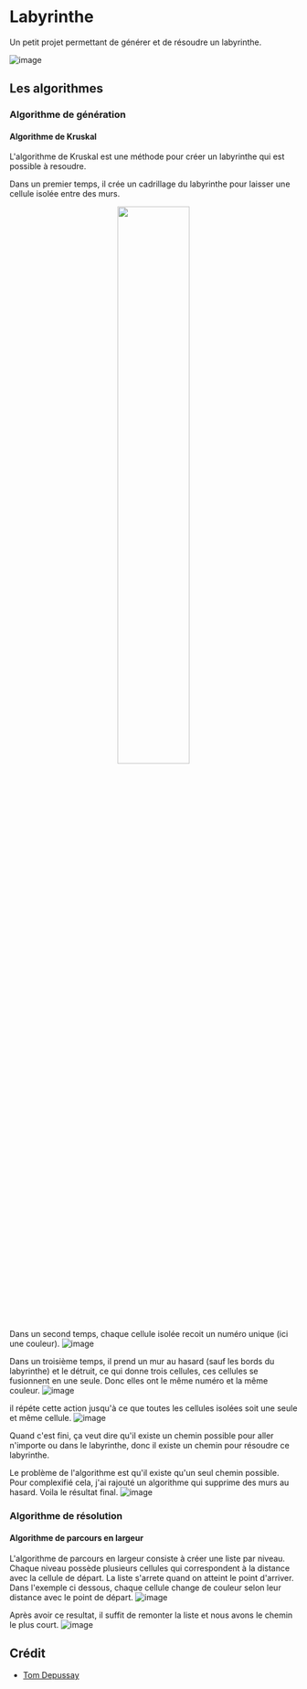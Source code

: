 # Labyrinthe

Un petit projet permettant de générer et de résoudre un labyrinthe.

![image](https://github.com/tomdepussay/maze/assets/109548814/77a799d8-7960-443a-bb28-b7071253e04b)

## Les algorithmes

### Algorithme de génération

#### Algorithme de Kruskal

L'algorithme de Kruskal est une méthode pour créer un labyrinthe qui est possible à resoudre.

Dans un premier temps, il crée un cadrillage du labyrinthe pour laisser une cellule isolée entre des murs.
<div align="center">
  <img src="[URL_de_l'image](https://github.com/tomdepussay/maze/assets/109548814/5d929317-f9c0-4ec6-bf70-ef99433c956d)" width="50%">
</div>

Dans un second temps, chaque cellule isolée recoit un numéro unique (ici une couleur).
![image](https://github.com/tomdepussay/maze/assets/109548814/7ebb5a44-2b68-4c58-8bbd-c8c0fcfa8b1b)

Dans un troisième temps, il prend un mur au hasard (sauf les bords du labyrinthe) et le détruit, ce qui donne trois cellules, ces cellules se fusionnent en une seule. Donc elles ont le même numéro et la même couleur.
![image](https://github.com/tomdepussay/maze/assets/109548814/27f2c041-0b9a-4269-841e-a46d6a9e8ae1)

il répéte cette action jusqu'à ce que toutes les cellules isolées soit une seule et même cellule.
![image](https://github.com/tomdepussay/maze/assets/109548814/8cddef1c-0162-4a97-a5ad-1ae1ce684a90)

Quand c'est fini, ça veut dire qu'il existe un chemin possible pour aller n'importe ou dans le labyrinthe, donc il existe un chemin pour résoudre ce labyrinthe.

Le problème de l'algorithme est qu'il existe qu'un seul chemin possible. Pour complexifié cela, j'ai rajouté un algorithme qui supprime des murs au hasard.
Voila le résultat final.
![image](https://github.com/tomdepussay/maze/assets/109548814/927f9e83-40cb-4c8d-8a04-faa5d8a4ed16)

### Algorithme de résolution

#### Algorithme de parcours en largeur

L'algorithme de parcours en largeur consiste à créer une liste par niveau. Chaque niveau possède plusieurs cellules qui correspondent à la distance avec la cellule de départ.
La liste s'arrete quand on atteint le point d'arriver.
Dans l'exemple ci dessous, chaque cellule change de couleur selon leur distance avec le point de départ. 
![image](https://github.com/tomdepussay/maze/assets/109548814/d9894cfe-f5a2-4c66-a8f1-71acd4959bc1)

Après avoir ce resultat, il suffit de remonter la liste et nous avons le chemin le plus court.
![image](https://github.com/tomdepussay/maze/assets/109548814/179330bc-89b1-4bf9-90cc-21b72e9a224b)

## Crédit

- <a href="https://github.com/tomdepussay">Tom Depussay</a>
